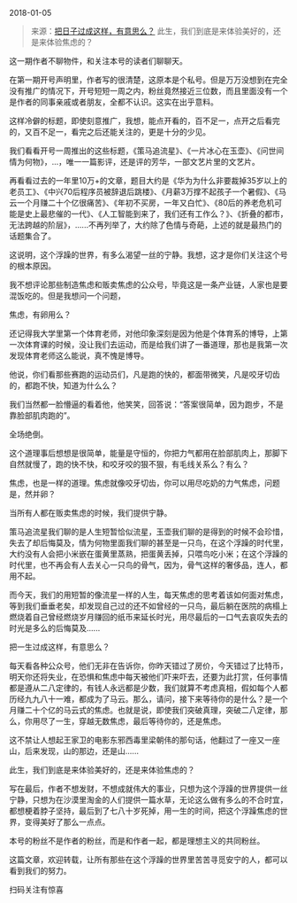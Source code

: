 2018-01-05

> 来源：[把日子过成这样，有意思么？](http://mp.weixin.qq.com/s?__biz=MzU0MjYwNDU2Mw==&mid=2247483741&idx=1&sn=8a072ea6749fb839457cf126a4289e7b&chksm=fb196d21cc6ee437b2a14a1526b6fb1b72849049500de0f5698f41d279106250d52f253d70e3&scene=27#wechat_redirect)
> 此生，我们到底是来体验美好的，还是来体验焦虑的？

这一期作者不聊物件，和关注本号的读者们聊聊天。  

  

在第一期开号声明里，作者写的很清楚，这原本是个私号。但是万万没想到在完全没有推广的情况下，开号短短一周之内，粉丝竟然接近三位数，而且里面没有一个是作者的同事亲戚或者朋友，全都不认识。这实在出乎意料。

  

这样冷僻的标题，即使刻意推广，我想，能点开看的，百不足一，点开之后看完的，又百不足一，看完之后还能关注的，更是十分的少见。

  

我们看看开号一周推出的这些标题，《策马追流星》、《一片冰心在玉壶》、《问世间情为何物》，...，唯一一篇影评，还是评的芳华，一部文艺片里的文艺片。

  

再看看过去的一年里10万+的文章，题目大约是《华为为什么非要裁掉35岁以上的老员工》、《中兴70后程序员被辞退后跳楼》、《月薪3万撑不起孩子一个暑假》、《马云一个月赚二十个亿很痛苦》、《年初不买房，一年又白忙》、《80后的养老危机可能是史上最悲催的一代》、《人工智能到来了，我们还有工作么？》、《折叠的都市，无法跨越的阶层》，......不再列举了，大约除了色情与奇葩，上述的就是最热门的话题集合了。

  

这说明，这个浮躁的世界，有多么渴望一丝的宁静。我想，这才是你们关注这个号的根本原因。

  

我不想评论那些制造焦虑和贩卖焦虑的公众号，毕竟这是一条产业链，人家也是要混饭吃的。但是我想问一个问题，

  

焦虑，有卵用么？

  

还记得我大学里第一个体育老师，对他印象深刻是因为他是个体育系的博导，上第一次体育课的时候，没让我们去运动，而是给我们讲了一番道理，那也是我第一次发现体育老师这么能说，真不愧是博导。  

  

他说，你们看那些赛跑的运动员们，凡是跑的快的，都面带微笑，凡是咬牙切齿的，都跑不快，知道为什么么？

  

我们当然都一脸懵逼的看着他，他笑笑，回答说：“答案很简单，因为跑步，不是靠脸部肌肉跑的”。

  

全场绝倒。

  

这个道理事后想想是很简单，能量是守恒的，你把力气都用在脸部肌肉上，那脚下自然就慢了，跑的快不快，和咬牙咬的狠不狠，有毛线关系么？有么？  

  

焦虑，也是一样的道理。焦虑就像咬牙切齿，你可以用尽吃奶的力气焦虑，问题是，然并卵？

  

当所有人都在贩卖焦虑的时候，我们提供宁静。

  

策马追流星我们聊的是人生短暂恰似流星，玉壶我们聊的是得到的时候不会珍惜，失去了却后悔莫及，情为何物里面我们聊的甚至是一只鸟，在这个浮躁的时代里，大约没有人会把小米嵌在蛋黄里蒸熟，把蛋黄丢掉，只喂鸟吃小米；在这个浮躁的时代里，也不再会有人去关心一只鸟的骨气，因为，骨气这样的奢侈品，连人，都用不起。

  

而今天，我们的用短暂的像流星一样的人生，每天焦虑的思考着该如何面对焦虑，等到我们垂垂老矣，却发现自己过的还不如曾经的一只鸟，最后躺在医院的病榻上燃烧着自己曾经燃烧岁月赚回的纸币来延长时光，用尽最后的一口气去哀叹失去的时光是多么的后悔莫及......

  

把一生过成这样，有意思么？

  

每天看各种公众号，他们无非在告诉你，你昨天错过了房价，今天错过了比特币，明天你还将失业，在恐惧和焦虑中每天被他们吓来吓去，还要为此打赏，任何事情都是遵从二八定律的，有钱人永远都是少数，我们就算不考虑真相，假如每个人都历经九九八十一难，都成为了马云。那么，请问，接下来等待你的是什么？是一个月赚二十个亿的马云式的焦虑。也就是说，即使我们突破真理，突破二八定律，那么，你用尽了一生，穿越无数焦虑，最后等待你的，还是焦虑。

  

这不禁让人想起王家卫的电影东邪西毒里梁朝伟的那句话，他翻过了一座又一座山，后来发现，山的那边，还是山......

  

此生，我们到底是来体验美好的，还是来体验焦虑的？

  

写在最后，作者不想发财，不想成就伟大的事业，只想为这个浮躁的世界提供一丝宁静，只想为在沙漠里淘金的人们提供一篇水草，无论这么做有多么的不合时宜，都想梗着脖子坚持，最后到了七八十岁死掉，用一生的时间，把这个浮躁焦虑的世界，变得美好了那么一点点。

  

本号的粉丝不是作者的粉丝，而是和作者一起，都是理想主义的共同粉丝。

  

这篇文章，欢迎转载，让所有那些在这个浮躁的世界里苦苦寻觅安宁的人，都可以看到我们的努力。

  

扫码关注有惊喜

